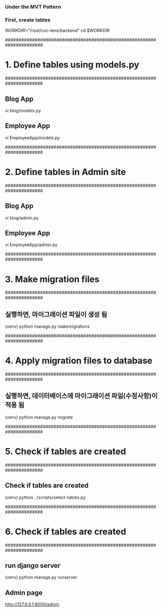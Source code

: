 ### Under the MVT Pattern
### First, create tables

WORKDIR="/root/coc-lens/backend"
cd $WORKDIR

######################################################################
# 1. Define tables using models.py
######################################################################

## Blog App
vi blog/models.py

## Employee App
vi EmployeeApp/models.py


######################################################################
# 2. Define tables in Admin site
######################################################################

## Blog App
vi blog/admin.py

## Employee App
vi EmployeeApp/admin.py


######################################################################
# 3. Make migration files
######################################################################

## 실행하면, 마이그래이션 파일이 생성 됨
(venv) python manage.py makemigrations

<!-- You are trying to add the field 'create_dt' with 'auto_now_add=True' to departments without a default; the database needs something to populate existing rows.

 1) Provide a one-off default now (will be set on all existing rows)
 2) Quit, and let me add a default in models.py
Select an option: 1
Please enter the default value now, as valid Python
You can accept the default 'timezone.now' by pressing 'Enter' or you can provide another value.
The datetime and django.utils.timezone modules are available, so you can do e.g. timezone.now
Type 'exit' to exit this prompt
[default: timezone.now] >>> 
You are trying to add the field 'create_dt' with 'auto_now_add=True' to employees without a default; the database needs something to populate existing rows.

 1) Provide a one-off default now (will be set on all existing rows)
 2) Quit, and let me add a default in models.py
Select an option: 1
Please enter the default value now, as valid Python
You can accept the default 'timezone.now' by pressing 'Enter' or you can provide another value.
The datetime and django.utils.timezone modules are available, so you can do e.g. timezone.now
Type 'exit' to exit this prompt
[default: timezone.now] >>> 
Migrations for 'EmployeeApp':
  EmployeeApp/migrations/0002_auto_20220521_1814.py
    - Add field create_dt to departments
    - Add field update_dt to departments
    - Add field create_dt to employees
    - Add field update_dt to employees
Migrations for 'blog':
  blog/migrations/0001_initial.py
    - Create model Post
     -->


<!-- ## Push the changes thru migrations into databases
(venv) python manage.py migrate EmployeeApp

# Operations to perform:
#   Apply all migrations: EmployeeApp
# Running migrations:
#   Applying EmployeeApp.0001_initial... OK -->


######################################################################
# 4. Apply migration files to database
######################################################################

## 실행하면, 데이터베이스에 마이그래이션 파일(수정사항)이 적용 됨
(venv) python manage.py migrate

<!-- Operations to perform:
  Apply all migrations: EmployeeApp, admin, auth, blog, contenttypes, sessions
Running migrations:
  Applying EmployeeApp.0002_auto_20220521_1814... OK
  Applying blog.0001_initial... OK -->


######################################################################
# 5. Check if tables are created
######################################################################

## Check if tables are created
(venv) python ../scripts/select-tables.py


######################################################################
# 6. Check if tables are created
######################################################################

## run django server
(venv) python manage.py runserver

## Admin page
http://127.0.0.1:8000/admin
